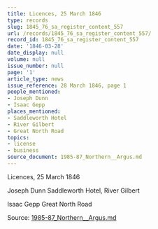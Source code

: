 ```yaml
---
title: Licences, 25 March 1846
type: records
slug: 1845_76_sa_register_content_557
url: /records/1845_76_sa_register_content_557/
record_id: 1845_76_sa_register_content_557
date: '1846-03-28'
date_display: null
volume: null
issue_number: null
page: '1'
article_type: news
issue_reference: 28 March 1846, page 1
people_mentioned:
- Joseph Dunn
- Isaac Gepp
places_mentioned:
- Saddleworth Hotel
- River Gilbert
- Great North Road
topics:
- license
- business
source_document: 1985-87_Northern__Argus.md
---
```


Licences, 25 March 1846

Joseph Dunn	Saddleworth Hotel, River Gilbert

Isaac Gepp	Great North Road

Source: [1985-87_Northern__Argus.md](/downloads/markdown/1985-87_Northern__Argus.md)
